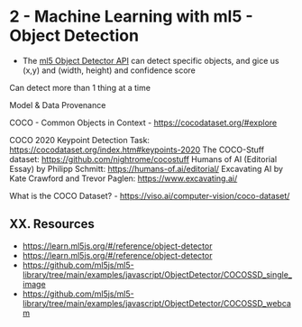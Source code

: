 # 2 - Machine Learning with ml5 - Object Detection

- The [ml5 Object Detector API](https://learn.ml5js.org/#/reference/object-detector) can detect specific objects, and gice us  (x,y) and (width, height) and confidence score

Can detect more than 1 thing at a time

Model & Data Provenance

COCO - Common Objects in Context - https://cocodataset.org/#explore

COCO 2020 Keypoint Detection Task: https://cocodataset.org/index.htm#keypoints-2020
The COCO-Stuff dataset: https://github.com/nightrome/cocostuff
Humans of AI (Editorial Essay) by Philipp Schmitt: https://humans-of.ai/editorial/
Excavating AI by Kate Crawford and Trevor Paglen: https://www.excavating.ai/

What is the COCO Dataset? - https://viso.ai/computer-vision/coco-dataset/




## XX. Resources
- https://learn.ml5js.org/#/reference/object-detector
- https://learn.ml5js.org/#/reference/object-detector
- https://github.com/ml5js/ml5-library/tree/main/examples/javascript/ObjectDetector/COCOSSD_single_image
- https://github.com/ml5js/ml5-library/tree/main/examples/javascript/ObjectDetector/COCOSSD_webcam
